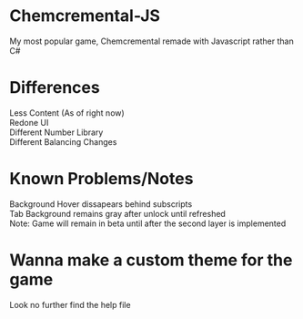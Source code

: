 # Chemcremental-JS

My most popular game, Chemcremental remade with Javascript rather than C#

# Differences
Less Content (As of right now)<br>
Redone UI<br>
Different Number Library<br>
Different Balancing Changes
# Known Problems/Notes
Background Hover dissapears behind subscripts<br>
Tab Background remains gray after unlock until refreshed<br>
Note: Game will remain in beta until after the second layer is implemented
# Wanna make a custom theme for the game
Look no further find the help file []()
